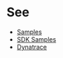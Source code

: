 # See

- [Samples](https://github.com/open-telemetry/opentelemetry-dotnet/blob/main/src/OpenTelemetry/Trace/ParentBasedSampler.cs)
- [SDK Samples](https://github.com/open-telemetry/opentelemetry-dotnet/blob/main/docs/trace/extending-the-sdk/MyEnrichingProcessor.cs)
- [Dynatrace](https://bis76420.apps.dynatrace.com/ui/apps/dynatrace.hub/browse?details=opentelemetry)
